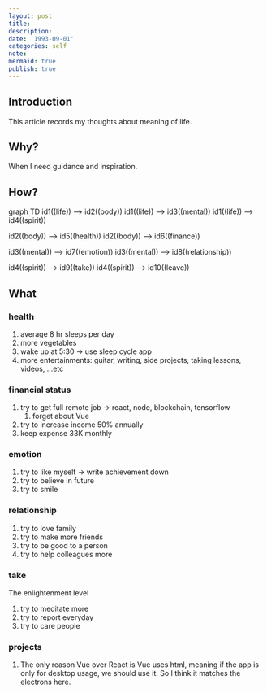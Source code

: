 ```yaml
---
layout: post
title:
description:
date: '1993-09-01'
categories: self
note:
mermaid: true
publish: true
---
```


## Introduction

This article records my thoughts about meaning of life.

## Why?

When I need guidance and inspiration.

## How?

<div class="mermaid">
graph TD
  id1((life)) --> id2((body))
  id1((life)) --> id3((mental))
  id1((life)) --> id4((spirit))

  id2((body)) --> id5((health))
  id2((body)) --> id6((finance))

  id3((mental)) --> id7((emotion))
  id3((mental)) --> id8((relationship))

  id4((spirit)) --> id9((take))
  id4((spirit)) --> id10((leave))
</div>

## What

### health

1. average 8 hr sleeps per day
2. more vegetables
3. wake up at 5:30 -> use sleep cycle app
4. more entertainments: guitar, writing, side projects, taking lessons, videos, ...etc

### financial status

1. try to get full remote job -> react, node, blockchain, tensorflow
   1. forget about Vue
2. try to increase income 50% annually
3. keep expense 33K monthly

### emotion

1. try to like myself -> write achievement down
2. try to believe in future
3. try to smile

### relationship

1. try to love family
2. try to make more friends
3. try to be good to a person
4. try to help colleagues more

### take

The enlightenment level

1. try to meditate more
2. try to report everyday
3. try to care people

### projects

1. The only reason Vue over React is Vue uses html, meaning if the app is only for desktop usage, we should use it. So I think it matches the electrons here.
